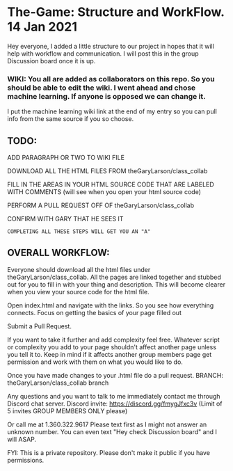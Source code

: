 # The-Game: Structure and WorkFlow. 14 Jan 2021

Hey everyone, I added a little structure to our project in hopes that it will help with workflow and communication. 
I will post this in the  group Discussion board once it is up.

### WIKI: You all are added as collaborators on this repo. So you should be able to edit the wiki. I went ahead and chose machine learning. If anyone is opposed we can change it.
 
I put the machine learning wiki link at the end of my entry so you can pull info from the same source if you so choose.


## TODO:

  ADD PARAGRAPH OR TWO TO WIKI FILE
  
  DOWNLOAD ALL THE HTML FILES FROM theGaryLarson/class_collab
  
  FILL IN THE AREAS IN YOUR HTML SOURCE CODE THAT ARE LABELED WITH COMMENTS (will see when you open your html source code)
  
  PERFORM A PULL REQUEST OFF OF theGaryLarson/class_collab
  
  CONFIRM WITH GARY THAT HE SEES IT
      
    COMPLETING ALL THESE STEPS WILL GET YOU AN "A"
 ##
  
## OVERALL WORKFLOW:

Everyone should download all the html files under theGaryLarson/class_collab.
All the pages are linked together and stubbed out for you to fill in with your thing and description. This will become clearer when you view your source code for the html file.

Open index.html and navigate with the links. So you see how everything connects.
Focus on getting the basics of your  page filled out

Submit a Pull Request.

If you want to take it further and add complexity feel free. 
Whatever script or complexity you add to your page shouldn't affect another page unless you tell it to.
Keep in mind if it affects another group members page get permission and work with them on what you would like to do.

Once you have made changes to your .html file do a pull request.
BRANCH: theGaryLarson/class_collab branch

Any questions and you want to talk to me immediately contact me through Discord chat server.
Discord invite: https://discord.gg/fmygJfxc3v   (Limit of 5 invites GROUP MEMBERS ONLY please)

Or call me at 1.360.322.9617 Please text first as I might not answer an unknown number. You can even text "Hey check Discussion board" and I will ASAP.

FYI: This is a private repository. Please don't make it public if you have permissions.


